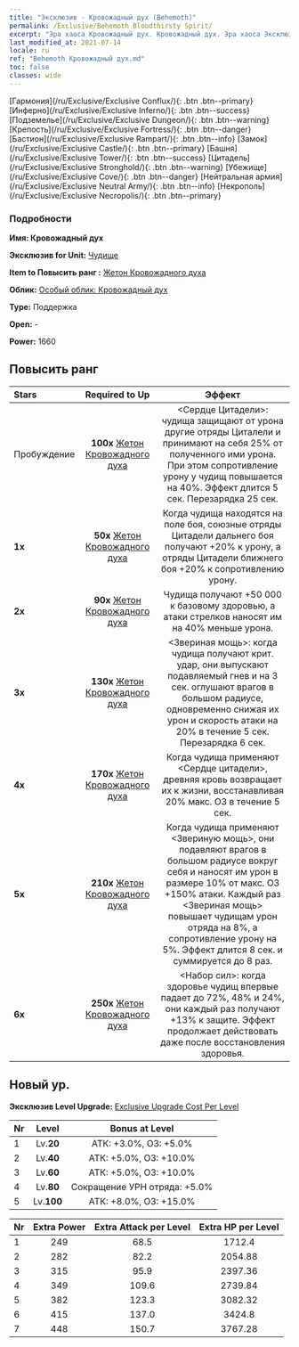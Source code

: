 ```yaml
---
title: "Эксклюзив - Кровожадный дух (Behemoth)"
permalink: /Exclusive/Behemoth Bloodthirsty Spirit/
excerpt: "Эра хаоса Кровожадный дух. Кровожадный дух. Эра хаоса Эксклюзив Кровожадный дух. Чудище Эксклюзив."
last_modified_at: 2021-07-14
locale: ru
ref: "Behemoth Кровожадный дух.md"
toc: false
classes: wide
---
```

 [Гармония](/ru/Exclusive/Exclusive Conflux/){: .btn .btn--primary} [Инферно](/ru/Exclusive/Exclusive Inferno/){: .btn .btn--success} [Подземелье](/ru/Exclusive/Exclusive Dungeon/){: .btn .btn--warning} [Крепость](/ru/Exclusive/Exclusive Fortress/){: .btn .btn--danger} [Бастион](/ru/Exclusive/Exclusive Rampart/){: .btn .btn--info} [Замок](/ru/Exclusive/Exclusive Castle/){: .btn .btn--primary} [Башня](/ru/Exclusive/Exclusive Tower/){: .btn .btn--success} [Цитадель](/ru/Exclusive/Exclusive Stronghold/){: .btn .btn--warning} [Убежище](/ru/Exclusive/Exclusive Cove/){: .btn .btn--danger} [Нейтральная армия](/ru/Exclusive/Exclusive Neutral Army/){: .btn .btn--info} [Некрополь](/ru/Exclusive/Exclusive Necropolis/){: .btn .btn--primary} 

### Подробности
 **Имя: Кровожадный дух** 

 **Эксклюзив for Unit:** [Чудище](/ru/units/Behemoth/) 

 **Item to Повысить ранг :** [Жетон Кровожадного духа](/ItemsRU/con_982/)

 **Облик:** [Особый облик: Кровожадный дух](/ItemsRU/con_650/)

 **Type:** Поддержка

 **Open:** -

 **Power:** 1660

## Повысить ранг 

  |     Stars    |  Required to Up | Эффект |
  |:-------------|:---------------:|:---------------:|
  |  Пробуждение  | **100x** [Жетон Кровожадного духа](/ItemsRU/con_982/) | <Сердце Цитадели>: чудища защищают от урона другие отряды Циталели и принимают на себя 25% от полученного ими урона. При этом сопротивление урону у чудищ повышается на 40%. Эффект длится 5 сек. Перезарядка 25 сек. |
  | **1x** <i class="fas fa-star"/> | **50x** [Жетон Кровожадного духа](/ItemsRU/con_982/) | Когда чудища находятся на поле боя, союзные отряды Цитадели дальнего боя получают +20% к урону, а отряды Цитадели ближнего боя +20% к сопротивлению урону. |
  | **2x** <i class="fas fa-star"/> | **90x** [Жетон Кровожадного духа](/ItemsRU/con_982/) | Чудища получают +50 000 к базовому здоровью, а атаки стрелков наносят им на 40% меньше урона. |
  | **3x** <i class="fas fa-star"/> | **130x** [Жетон Кровожадного духа](/ItemsRU/con_982/) | <Звериная мощь>: когда чудища получают крит. удар, они выпускают подавляемый гнев и на 3 сек. оглушают врагов в большом радиусе, одновременно снижая их урон и скорость атаки на 20% в течение 5 сек. Перезарядка 6 сек. |
  | **4x** <i class="fas fa-star"/> | **170x** [Жетон Кровожадного духа](/ItemsRU/con_982/) | Когда чудища применяют <Сердце цитадели>, древняя кровь возвращает их к жизни, восстанавливая 20% макс. ОЗ в течение 5 сек. |
  | **5x** <i class="fas fa-star"/> | **210x** [Жетон Кровожадного духа](/ItemsRU/con_982/) | Когда чудища применяют <Звериную мощь>, они подавляют врагов в большом радиусе вокруг себя и наносят им урон в размере 10% от макс. ОЗ +150% атаки. Каждый раз <Звериная мощь> повышает чудищам урон отряда на 8%, а сопротивление урону на 5%. Эффект длится 8 сек. и суммируется до 8 раз. |
  | **6x** <i class="fas fa-star"/> | **250x** [Жетон Кровожадного духа](/ItemsRU/con_982/) | <Набор сил>: когда здоровье чудищ впервые падает до 72%, 48% и 24%, они каждый раз получают +13% к защите. Эффект продолжает действовать даже после восстановления здоровья. |


## Новый ур.
 **Эксклюзив Level Upgrade:** [Exclusive Upgrade Cost Per Level](/Exclusive/ExclusiveUpgradeCostPerLevel/)

  |  Nr  |   Level  | Bonus at Level |
  |:-----|:--------:|:--------------:|
  | 1 | Lv.**20** | АТК: +3.0%, ОЗ: +5.0% |
  | 2 | Lv.**40** | АТК: +5.0%, ОЗ: +10.0% |
  | 3 | Lv.**60** | АТК: +5.0%, ОЗ: +10.0% |
  | 4 | Lv.**80** | Сокращение УРН отряда: +5.0% |
  | 5 | Lv.**100** | АТК: +8.0%, ОЗ: +15.0% |


  |  Nr  |  Extra Power | Extra Attack per Level | Extra HP per Level |
  |:-----|:--------:|:--------:|:--------:|
  | 1 | 249 | 68.5 | 1712.4 |
  | 2 | 282 | 82.2 | 2054.88 |
  | 3 | 315 | 95.9 | 2397.36 |
  | 4 | 349 | 109.6 | 2739.84 |
  | 5 | 382 | 123.3 | 3082.32 |
  | 6 | 415 | 137.0 | 3424.8 |
  | 7 | 448 | 150.7 | 3767.28 |


